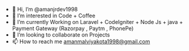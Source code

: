 - 👋 Hi, I’m @amanjrdev1998
- 👀 I’m interested in Code + Coffee
- 🌱 I’m currently Working on  Laravel + CodeIgniter + Node Js + java + Payment Gateway (Razorpay , Paytm , PhonePe)  
- 💞️ I’m looking to collaborate on Projects
- 📫 How to reach me amanmalviyakota1998@gmail.com

<!---
amanjrdev1998/amanjrdev1998 is a ✨ special ✨ repository because its `README.md` (this file) appears on your GitHub profile.
You can click the Preview link to take a look at your changes.
--->
